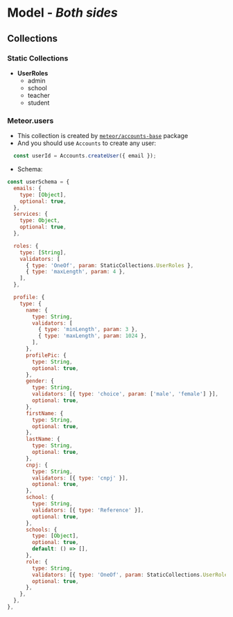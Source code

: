 # Model - _Both sides_

## Collections

### Static Collections

- **UserRoles**
  - admin
  - school
  - teacher
  - student

### Meteor.users
- This collection is created by [`meteor/accounts-base`](https://docs.meteor.com/api/accounts-multi.html) package
- And you should use `Accounts` to create any user:
~~~js
  const userId = Accounts.createUser({ email });
~~~
- Schema:
~~~js
const userSchema = {
  emails: {
    type: [Object],
    optional: true,
  },
  services: {
    type: Object,
    optional: true,
  },

  roles: {
    type: [String],
    validators: [
      { type: 'OneOf', param: StaticCollections.UserRoles },
      { type: 'maxLength', param: 4 },
    ],
  },

  profile: {
    type: {
      name: {
        type: String,
        validators: [
          { type: 'minLength', param: 3 },
          { type: 'maxLength', param: 1024 },
        ],
      },
      profilePic: {
        type: String,
        optional: true,
      },
      gender: {
        type: String,
        validators: [{ type: 'choice', param: ['male', 'female'] }],
        optional: true,
      },
      firstName: {
        type: String,
        optional: true,
      },
      lastName: {
        type: String,
        optional: true,
      },
      cnpj: {
        type: String,
        validators: [{ type: 'cnpj' }],
        optional: true,
      },
      school: {
        type: String,
        validators: [{ type: 'Reference' }],
        optional: true,
      },
      schools: {
        type: [Object],
        optional: true,
        default: () => [],
      },
      role: {
        type: String,
        validators: [{ type: 'OneOf', param: StaticCollections.UserRoles }],
        optional: true,
      },
    },
  },
},
~~~
